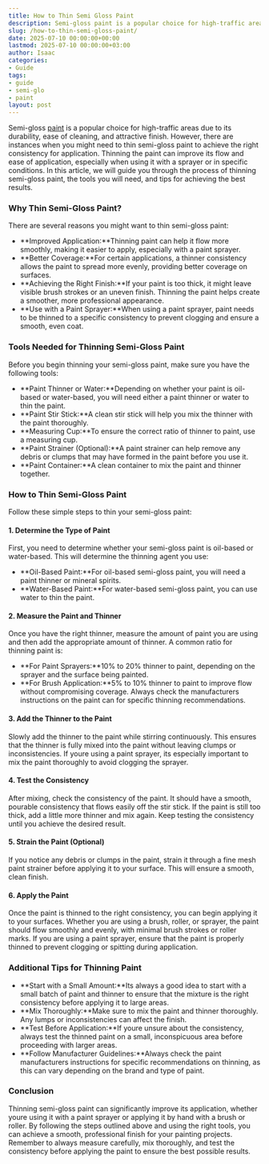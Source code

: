 ```yaml
---
title: How to Thin Semi Gloss Paint
description: Semi-gloss paint is a popular choice for high-traffic areas due to its durability, ease of cleaning, and attractive finish.
slug: /how-to-thin-semi-gloss-paint/
date: 2025-07-10 00:00:00+00:00
lastmod: 2025-07-10 00:00:00+03:00
author: Isaac
categories:
- Guide
tags:
- guide
- semi-glo
- paint
layout: post
---
```

Semi-gloss [paint](https://pestpolicy.com/airless-paint-sprayer-cleaning-solution/) is a popular choice for high-traffic areas due to its durability, ease of cleaning, and attractive finish. However, there are instances when you might need to thin semi-gloss paint to achieve the right consistency for application. Thinning the paint can improve its flow and ease of application, especially when using it with a sprayer or in specific conditions. In this article, we will guide you through the process of thinning semi-gloss paint, the tools you will need, and tips for achieving the best results.
### Why Thin Semi-Gloss Paint?
There are several reasons you might want to thin semi-gloss paint:
- **Improved Application:**Thinning paint can help it flow more smoothly, making it easier to apply, especially with a paint sprayer.
- **Better Coverage:**For certain applications, a thinner consistency allows the paint to spread more evenly, providing better coverage on surfaces.
- **Achieving the Right Finish:**If your paint is too thick, it might leave visible brush strokes or an uneven finish. Thinning the paint helps create a smoother, more professional appearance.
- **Use with a Paint Sprayer:**When using a paint sprayer, paint needs to be thinned to a specific consistency to prevent clogging and ensure a smooth, even coat.
### Tools Needed for Thinning Semi-Gloss Paint
Before you begin thinning your semi-gloss paint, make sure you have the following tools:
- **Paint Thinner or Water:**Depending on whether your paint is oil-based or water-based, you will need either a paint thinner or water to thin the paint.
- **Paint Stir Stick:**A clean stir stick will help you mix the thinner with the paint thoroughly.
- **Measuring Cup:**To ensure the correct ratio of thinner to paint, use a measuring cup.
- **Paint Strainer (Optional):**A paint strainer can help remove any debris or clumps that may have formed in the paint before you use it.
- **Paint Container:**A clean container to mix the paint and thinner together.
### How to Thin Semi-Gloss Paint
Follow these simple steps to thin your semi-gloss paint:
#### 1. Determine the Type of Paint
First, you need to determine whether your semi-gloss paint is oil-based or water-based. This will determine the thinning agent you use:
- **Oil-Based Paint:**For oil-based semi-gloss paint, you will need a paint thinner or mineral spirits.
- **Water-Based Paint:**For water-based semi-gloss paint, you can use water to thin the paint.
#### 2. Measure the Paint and Thinner
Once you have the right thinner, measure the amount of paint you are using and then add the appropriate amount of thinner. A common ratio for thinning paint is:
- **For Paint Sprayers:**10% to 20% thinner to paint, depending on the sprayer and the surface being painted.
- **For Brush Application:**5% to 10% thinner to paint to improve flow without compromising coverage.
Always check the manufacturers instructions on the paint can for specific thinning recommendations.
#### 3. Add the Thinner to the Paint
Slowly add the thinner to the paint while stirring continuously. This ensures that the thinner is fully mixed into the paint without leaving clumps or inconsistencies. If youre using a paint sprayer, its especially important to mix the paint thoroughly to avoid clogging the sprayer.
#### 4. Test the Consistency
After mixing, check the consistency of the paint. It should have a smooth, pourable consistency that flows easily off the stir stick. If the paint is still too thick, add a little more thinner and mix again. Keep testing the consistency until you achieve the desired result.
#### 5. Strain the Paint (Optional)
If you notice any debris or clumps in the paint, strain it through a fine mesh paint strainer before applying it to your surface. This will ensure a smooth, clean finish.
#### 6. Apply the Paint
Once the paint is thinned to the right consistency, you can begin applying it to your surfaces. Whether you are using a brush, roller, or sprayer, the paint should flow smoothly and evenly, with minimal brush strokes or roller marks. If you are using a paint sprayer, ensure that the paint is properly thinned to prevent clogging or spitting during application.
### Additional Tips for Thinning Paint
- **Start with a Small Amount:**Its always a good idea to start with a small batch of paint and thinner to ensure that the mixture is the right consistency before applying it to large areas.
- **Mix Thoroughly:**Make sure to mix the paint and thinner thoroughly. Any lumps or inconsistencies can affect the finish.
- **Test Before Application:**If youre unsure about the consistency, always test the thinned paint on a small, inconspicuous area before proceeding with larger areas.
- **Follow Manufacturer Guidelines:**Always check the paint manufacturers instructions for specific recommendations on thinning, as this can vary depending on the brand and type of paint.
### Conclusion
Thinning semi-gloss paint can significantly improve its application, whether youre using it with a paint sprayer or applying it by hand with a brush or roller. By following the steps outlined above and using the right tools, you can achieve a smooth, professional finish for your painting projects. Remember to always measure carefully, mix thoroughly, and test the consistency before applying the paint to ensure the best possible results.
